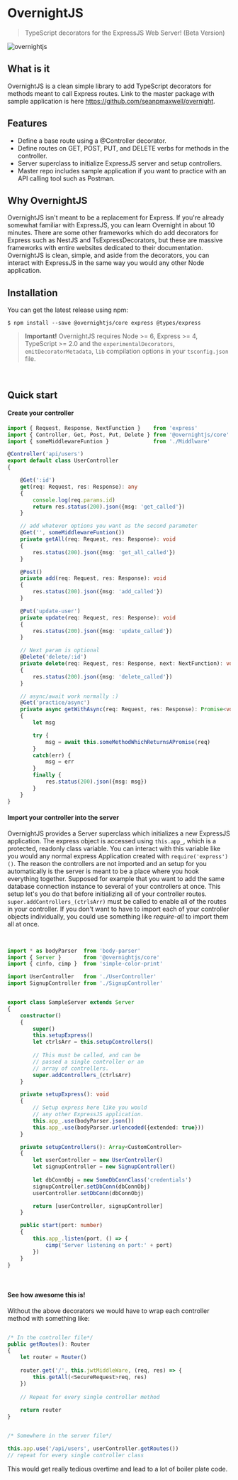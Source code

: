 # OvernightJS

> TypeScript decorators for the ExpressJS Web Server! (Beta Version)

<img alt='overnightjs' src='https://github.com/seanpmaxwell/overnight/raw/master/overnightjs.png' border='0'>
 

## What is it

OvernightJS is a clean simple library to add TypeScript decorators for methods meant to call Express routes. Link to the 
master package with sample application is here https://github.com/seanpmaxwell/overnight. 


## Features
* Define a base route using a @Controller decorator.
* Define routes on GET, POST, PUT, and DELETE verbs for methods in the controller.
* Server superclass to initialize ExpressJS server and setup controllers.
* Master repo includes sample application if you want to practice with an API calling tool such as Postman.


## Why OvernightJS

OvernightJS isn't meant to be a replacement for Express. If you're already somewhat familiar with ExpressJS, you can
learn Overnight in about 10 minutes. There are some other frameworks which do add decorators for Express such as NestJS
and TsExpressDecorators, but these are massive frameworks with entire websites dedicated to their documentation. OvernightJS
is clean, simple, and aside from the decorators, you can interact with ExpressJS in the same way you would any other Node
application.


## Installation

You can get the latest release using npm:

```batch
$ npm install --save @overnightjs/core express @types/express
```

> **Important!** OvernightJS requires Node >= 6, Express >= 4, TypeScript >= 2.0 and the `experimentalDecorators`, 
`emitDecoratorMetadata`, `lib` compilation options in your `tsconfig.json` file.


<br>


## Quick start

#### Create your controller

```typescript
import { Request, Response, NextFunction }    from 'express'
import { Controller, Get, Post, Put, Delete } from '@overnightjs/core'
import { someMiddlewareFuntion }              from './Middlware'

@Controller('api/users')
export default class UserController
{

    @Get(':id')
    get(req: Request, res: Response): any
    {
        console.log(req.params.id)
        return res.status(200).json({msg: 'get_called'})
    }

    // add whatever options you want as the second parameter
    @Get('', someMiddlewareFuntion())
    private getAll(req: Request, res: Response): void
    {
        res.status(200).json({msg: 'get_all_called'})
    }

    @Post()
    private add(req: Request, res: Response): void
    {
        res.status(200).json({msg: 'add_called'})
    }

    @Put('update-user')
    private update(req: Request, res: Response): void
    {
        res.status(200).json({msg: 'update_called'})
    }

    // Next param is optional
    @Delete('delete/:id')
    private delete(req: Request, res: Response, next: NextFunction): void
    {
        res.status(200).json({msg: 'delete_called'})
    }

    // async/await work normally :)
    @Get('practice/async')
    private async getWithAsync(req: Request, res: Response): Promise<void>
    {
        let msg

        try {
            msg = await this.someMethodWhichReturnsAPromise(req)
        }
        catch(err) {
            msg = err
        }
        finally {
            res.status(200).json({msg: msg})
        }
    }
}
```

#### Import your controller into the server

OvernightJS provides a Server superclass which initializes a new ExpressJS application. The express object is accessed
using `this.app_`, which is a protected, readonly class variable. You can interact with this variable like you would
any normal express Application created with `require('express')()`. The reason the controllers are not imported and an
setup for you automatically is the server is meant to be a place where you hook everything together. Supposed for example
that you want to add the same database connection instance to several of your controllers at once. This setup let's you
do that before initializing all of your controller routes. `super.addControllers_(ctrlsArr)` must be called to enable
all of the routes in your controller. If you don't want to have to import each of your controller objects individually,
you could use something like _require-all_ to import them all at once.

<br>

```typescript
import * as bodyParser  from 'body-parser'
import { Server }       from '@overnightjs/core'
import { cinfo, cimp }  from 'simple-color-print'

import UserController   from './UserController'
import SignupController from './SignupController'


export class SampleServer extends Server
{
    constructor()
    {
        super()
        this.setupExpress()
        let ctrlsArr = this.setupControllers()
        
        // This must be called, and can be 
        // passed a single controller or an 
        // array of controllers.
        super.addControllers_(ctrlsArr)
    }

    private setupExpress(): void
    {
        // Setup express here like you would
        // any other ExpressJS application.
        this.app_.use(bodyParser.json())
        this.app_.use(bodyParser.urlencoded({extended: true}))
    }

    private setupControllers(): Array<CustomController>
    {
        let userController = new UserController()
        let signupController = new SignupController()
        
        let dbConnObj = new SomeDbConnClass('credentials')
        signupController.setDbConn(dbConnObj)
        userController.setDbConn(dbConnObj)

        return [userController, signupController]
    }

    public start(port: number)
    {
        this.app_.listen(port, () => {
            cimp('Server listening on port:' + port)
        })
    }
}

```

<br>

#### See how awesome this is!

Without the above decorators we would have to wrap each controller method with something like:

```typescript

/* In the controller file*/
public getRoutes(): Router
{
    let router = Router()
    
    router.get('/', this.jwtMiddleWare, (req, res) => {
        this.getAll(<SecureRequest>req, res)
    })
    
    // Repeat for every single controller method
    
    return router
}


/* Somewhere in the server file*/

this.app.use('/api/users', userController.getRoutes())
// repeat for every single controller class

```

This would get really tedious overtime and lead to a lot of boiler plate code.